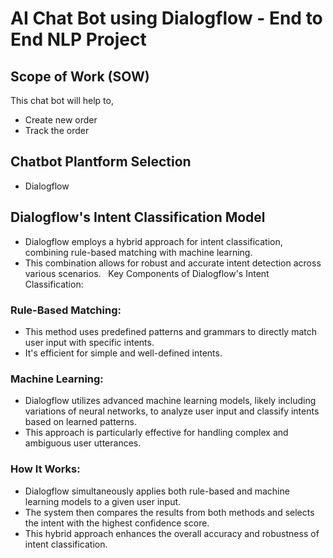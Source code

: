 # AI Chat Bot using Dialogflow - End to End NLP Project

## Scope of Work (SOW)
This chat bot will help to,
* Create new order
* Track the order

## Chatbot Plantform Selection
* Dialogflow

## Dialogflow's Intent Classification Model
* Dialogflow employs a hybrid approach for intent classification, combining rule-based matching with machine learning.
* This combination allows for robust and accurate intent detection across various scenarios.
   
Key Components of Dialogflow's Intent Classification:

### Rule-Based Matching:
* This method uses predefined patterns and grammars to directly match user input with specific intents.
* It's efficient for simple and well-defined intents.


### Machine Learning:
* Dialogflow utilizes advanced machine learning models, likely including variations of neural networks, to analyze user input and classify intents based on learned patterns.
* This approach is particularly effective for handling complex and ambiguous user utterances.

### How It Works:
* Dialogflow simultaneously applies both rule-based and machine learning models to a given user input.   
* The system then compares the results from both methods and selects the intent with the highest confidence score.   
* This hybrid approach enhances the overall accuracy and robustness of intent classification.